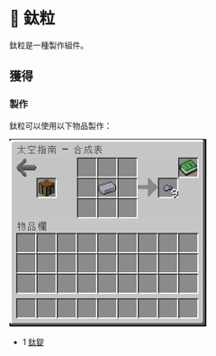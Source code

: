 # 💎 鈦粒

鈦粒是一種製作組件。

## 獲得

### 製作

鈦粒可以使用以下物品製作：

![](<../.gitbook/assets/image (225).png>)

* 1 [鈦錠](titanium-ingot.md)
